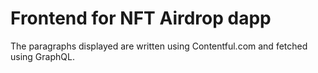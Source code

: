 # Frontend for NFT Airdrop dapp

The paragraphs displayed are written using Contentful.com and fetched using GraphQL.
